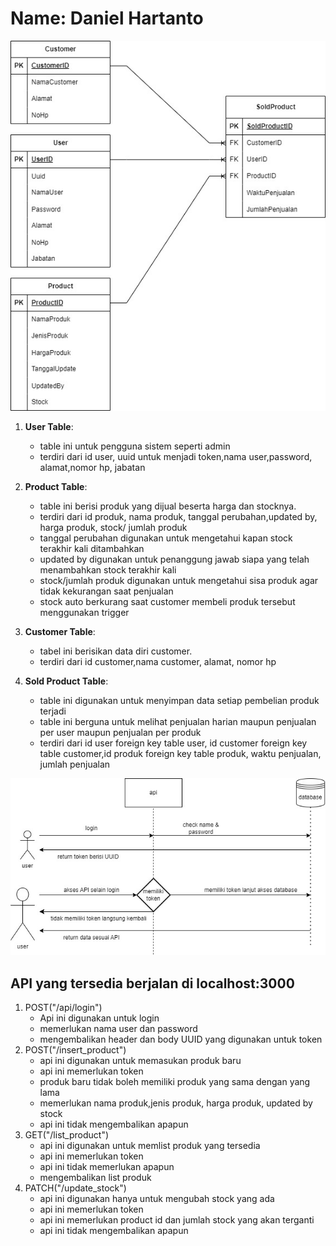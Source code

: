 
# Name:  Daniel Hartanto

<img src="ERD.jpg" alt="database-design" >

1. **User Table**:

   - table ini untuk pengguna sistem seperti admin
   - terdiri dari id user, uuid untuk menjadi token,nama user,password, alamat,nomor hp, jabatan

2. **Product Table**:
   
   - table ini berisi produk yang dijual beserta harga dan stocknya.
   - terdiri dari id produk, nama produk, tanggal perubahan,updated by, harga produk,  stock/ jumlah produk 
   - tanggal perubahan digunakan untuk mengetahui kapan stock terakhir kali ditambahkan
   - updated by digunakan untuk penanggung jawab siapa yang telah menambahkan stock terakhir kali
   - stock/jumlah produk digunakan untuk mengetahui sisa produk agar tidak kekurangan saat penjualan
   - stock auto berkurang saat customer membeli produk tersebut menggunakan trigger
     
3. **Customer Table**:

   - tabel ini berisikan data diri customer.
   - terdiri dari id customer,nama customer, alamat, nomor hp

4. **Sold Product Table**:
   - table ini digunakan untuk menyimpan data setiap pembelian produk terjadi
   - table ini berguna untuk melihat penjualan harian maupun penjualan per user maupun penjualan per produk 
   - terdiri dari id user foreign key table user, id customer foreign key table customer,id produk foreign key table produk, waktu penjualan, jumlah penjualan


<img src="cara_kerja_api.jpg" alt="database-design" >

## API yang tersedia berjalan di localhost:3000
1. POST("/api/login")
   - Api ini digunakan untuk login 
   - memerlukan nama user dan password
   - mengembalikan header dan body UUID yang digunakan untuk token 
2. POST("/insert_product")
   - api ini digunakan untuk memasukan produk baru
   - api ini memerlukan token 
   - produk baru tidak boleh memiliki produk yang sama dengan yang lama
   - memerlukan nama produk,jenis produk, harga produk, updated by stock
   - api ini tidak mengembalikan apapun
3. GET("/list_product")
   - api ini digunakan untuk memlist produk yang tersedia
   - api ini memerlukan token
   - api ini tidak memerlukan apapun
   - mengembalikan list produk
5. PATCH("/update_stock")
   - api ini digunakan hanya untuk mengubah stock yang ada
   - api ini memerlukan token
   - api ini memerlukan product id dan jumlah stock yang akan terganti
   - api ini tidak mengembalikan apapun
